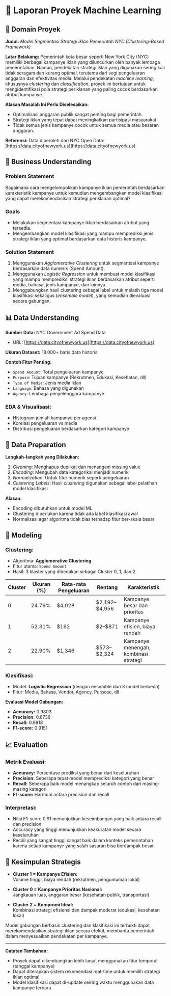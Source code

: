 # 📘 Laporan Proyek Machine Learning

## 🧩 Domain Proyek

**Judul:** *Model Segmentasi Strategi Iklan Pemerintah NYC (Clustering-Based Framework)*

**Latar Belakang:**
Pemerintah kota besar seperti New York City (NYC) memiliki berbagai kampanye iklan yang diluncurkan oleh banyak lembaga pemerintahan. Namun, pendekatan strategi iklan yang digunakan sering kali tidak seragam dan kurang optimal, terutama dari segi pengeluaran anggaran dan efektivitas media. Melalui pendekatan *machine learning*, khususnya *clustering* dan *classification*, proyek ini bertujuan untuk mengidentifikasi pola strategi periklanan yang paling cocok berdasarkan atribut kampanye.

**Alasan Masalah Ini Perlu Diselesaikan:**

- Optimalisasi anggaran publik sangat penting bagi pemerintah.
- Strategi iklan yang tepat dapat meningkatkan partisipasi masyarakat.
- Tidak semua jenis kampanye cocok untuk semua media atau besaran anggaran.

**Referensi:**
Data diperoleh dari NYC Open Data: [https://data.cityofnewyork.us](https://data.cityofnewyork.us)

## 🧠 Business Understanding

### Problem Statement

Bagaimana cara mengelompokkan kampanye iklan pemerintah berdasarkan karakteristik kampanye untuk kemudian mengembangkan model klasifikasi yang dapat merekomendasikan strategi periklanan optimal?

### Goals

- Melakukan segmentasi kampanye iklan berdasarkan atribut yang tersedia.
- Mengembangkan model klasifikasi yang mampu memprediksi jenis strategi iklan yang optimal berdasarkan data historis kampanye.

### Solution Statement

1. Menggunakan *Agglomerative Clustering* untuk segmentasi kampanye berdasarkan data numerik (Spend Amount).
2. Menggunakan *Logistic Regression* untuk membuat model klasifikasi yang mampu memprediksi strategi iklan berdasarkan atribut seperti media, bahasa, jenis kampanye, dan lainnya.
3. Menggabungkan hasil clustering sebagai label untuk melatih tiga model klasifikasi sekaligus (*ensemble model*), yang kemudian dievaluasi secara gabungan.

## 📊 Data Understanding

**Sumber Data:** NYC Government Ad Spend Data

- URL: [https://data.cityofnewyork.us](https://data.cityofnewyork.us)

**Ukuran Dataset:** 18.000+ baris data historis

**Contoh Fitur Penting:**

- `Spend Amount`: Total pengeluaran kampanye
- `Purpose`: Tujuan kampanye (Rekrutmen, Edukasi, Kesehatan, dll)
- `Type of Media`: Jenis media iklan
- `Language`: Bahasa yang digunakan
- `Agency`: Lembaga penyelenggara kampanye

### EDA & Visualisasi:

- Histogram jumlah kampanye per agensi
- Korelasi pengeluaran vs media
- Distribusi pengeluaran berdasarkan kategori kampanye

## 🧹 Data Preparation

**Langkah-langkah yang Dilakukan:**

1. *Cleaning*: Menghapus duplikat dan menangani missing value
2. *Encoding*: Mengubah data kategorikal menjadi numerik
3. *Normalization*: Untuk fitur numerik seperti pengeluaran
4. *Clustering Labels*: Hasil *clustering* digunakan sebagai label pelatihan model klasifikasi

**Alasan:**

- Encoding dibutuhkan untuk model ML
- Clustering diperlukan karena tidak ada label klasifikasi awal
- Normalisasi agar algoritma tidak bias terhadap fitur ber-skala besar

## 🤖 Modeling

### Clustering:

- Algoritma: **Agglomerative Clustering**
- Fitur utama: `Spend Amount`
- Hasil: 3 klaster yang dibedakan sebagai Cluster 0, 1, dan 2

| Cluster | Ukuran (%) | Rata-rata Pengeluaran | Rentang         | Karakteristik                         |
| ------- | ---------- | --------------------- | --------------- | ------------------------------------- |
| 0       | 24.79%     | \$4,028               | \$2,192–\$4,956 | Kampanye besar dan prioritas          |
| 1       | 52.31%     | \$162                 | \$2–\$871       | Kampanye efisien, biaya rendah        |
| 2       | 22.90%     | \$1,346               | \$573–\$2,324   | Kampanye menengah, kombinasi strategi |

### Klasifikasi:

- Model: **Logistic Regression** (dengan ensemble dari 3 model berbeda)
- Fitur: Media, Bahasa, Vendor, Agency, Purpose, dll

**Evaluasi Model Gabungan:**

- **Accuracy:** 0.9803
- **Precision:** 0.8736
- **Recall:** 0.9818
- **F1-score:** 0.9151

## 📈 Evaluation

### Metrik Evaluasi:

- **Accuracy:** Persentase prediksi yang benar dari keseluruhan
- **Precision:** Seberapa tepat model memprediksi kategori yang benar
- **Recall:** Seberapa baik model menangkap seluruh contoh dari masing-masing kategori
- **F1-score:** Harmoni antara precision dan recall

### Interpretasi:

- Nilai F1-score 0.91 menunjukkan keseimbangan yang baik antara recall dan precision
- Accuracy yang tinggi menunjukkan keakuratan model secara keseluruhan
- Recall yang sangat tinggi sangat baik dalam konteks pemerintahan karena setiap kampanye yang salah sasaran bisa berdampak besar

## 🏁 Kesimpulan Strategis

- **Cluster 1 = Kampanye Efisien:**  
  Volume tinggi, biaya rendah (rekrutmen, pengumuman lokal)

- **Cluster 0 = Kampanye Prioritas Nasional:**  
  Jangkauan luas, anggaran besar (kesehatan publik, transportasi)

- **Cluster 2 = Kompromi Ideal:**  
  Kombinasi strategi efisiensi dan dampak moderat (edukasi, kesehatan lokal)

Model gabungan berbasis clustering dan klasifikasi ini terbukti dapat merekomendasikan strategi iklan secara efektif, membantu pemerintah dalam menyesuaikan pendekatan per kampanye.

---

**Catatan Tambahan:**

- Proyek dapat dikembangkan lebih lanjut menggunakan fitur temporal (tanggal kampanye)
- Dapat diterapkan sistem rekomendasi real-time untuk memilih strategi iklan optimal
- Model klasifikasi dapat di-update seiring waktu menggunakan data kampanye terbaru
